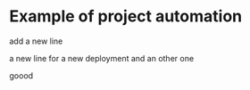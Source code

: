 # Example of project automation
add a new line

a new line for a new deployment
and an other one

goood
